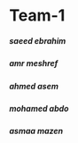 # Team-1

##### saeed ebrahim
##### amr meshref
##### ahmed asem
##### mohamed abdo
##### asmaa mazen
